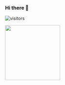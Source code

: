 ### Hi there 👋

<!--
**dai18088/dai18088** is a ✨ _special_ ✨ repository because its `README.md` (this file) appears on your GitHub profile.

Here are some ideas to get you started:

- 🔭 I’m currently working on ...
- 🌱 I’m currently learning ...
- 👯 I’m looking to collaborate on ...
- 🤔 I’m looking for help with ...
- 💬 Ask me about ...
- 📫 How to reach me: ...
- 😄 Pronouns: ...
- ⚡ Fun fact: ...
-->

![visitors](https://visitor-badge.glitch.me/badge?{dai18088}={dai18088})

<img height="180em" src="https://github-readme-stats.vercel.app/api?username=dai18088&show_icons=true&hide_border=true&&count_private=true&include_all_commits=true" />
